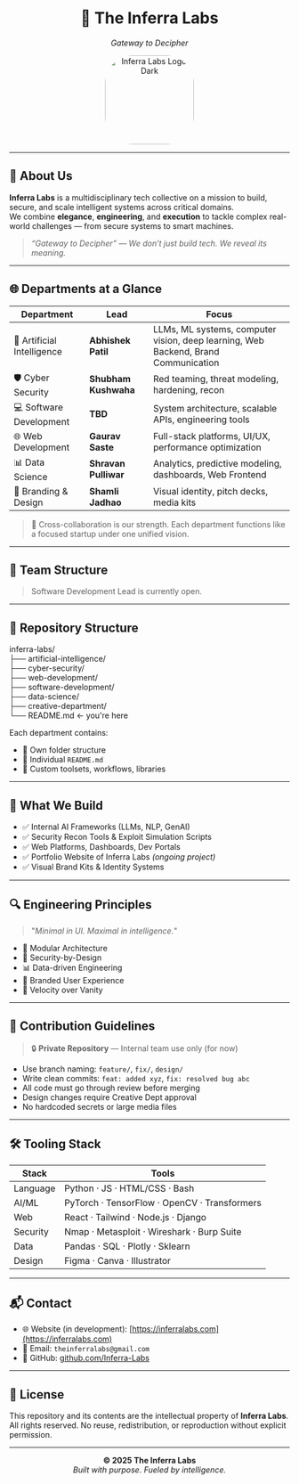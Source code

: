 <h1 align="center">🧠 The Inferra Labs</h1>
<p align="center"><em>Gateway to Decipher</em></p>

<p align="center">
  <img src="https://i.postimg.cc/WhmbpRff/inferra-dark.png" width="160" alt="Inferra Labs Logo Dark" style="border-radius: 50px;"/>
</p>

---

## 🧭 About Us

**Inferra Labs** is a multidisciplinary tech collective on a mission to build, secure, and scale intelligent systems across critical domains.  
We combine **elegance**, **engineering**, and **execution** to tackle complex real-world challenges — from secure systems to smart machines.

> _“Gateway to Decipher” — We don’t just build tech. We reveal its meaning._

---

## 🌐 Departments at a Glance

| Department              | Lead                          | Focus |
|-------------------------|-------------------------------|-------|
| 🤖 Artificial Intelligence | **Abhishek Patil**              | LLMs, ML systems, computer vision, deep learning, Web Backend, Brand Communication |
| 🛡️ Cyber Security          | **Shubham Kushwaha**            | Red teaming, threat modeling, hardening, recon |
| 💻 Software Development    | **TBD**                         | System architecture, scalable APIs, engineering tools |
| 🌐 Web Development         | **Gaurav Saste**                | Full-stack platforms, UI/UX, performance optimization |
| 📊 Data Science            | **Shravan Pulliwar**            | Analytics, predictive modeling, dashboards, Web Frontend |
| 🎨 Branding & Design       | **Shamli Jadhao**               | Visual identity, pitch decks, media kits |

> 🔁 Cross-collaboration is our strength. Each department functions like a focused startup under one unified vision.

---

## 🧠 Team Structure



> Software Development Lead is currently open.

---

## 🧱 Repository Structure

inferra-labs/ <br>
├── artificial-intelligence/ <br>
├── cyber-security/ <br>
├── web-development/ <br>
├── software-development/ <br>
├── data-science/ <br>
├── creative-department/ <br>
└── README.md ← you're here <br>


Each department contains:
- 📁 Own folder structure
- 📄 Individual `README.md`
- 🧰 Custom toolsets, workflows, libraries

---

## 🎯 What We Build

- ✅ Internal AI Frameworks (LLMs, NLP, GenAI)
- ✅ Security Recon Tools & Exploit Simulation Scripts
- ✅ Web Platforms, Dashboards, Dev Portals
- ✅ Portfolio Website of Inferra Labs *(ongoing project)*
- ✅ Visual Brand Kits & Identity Systems

---

## 🔍 Engineering Principles

> "_Minimal in UI. Maximal in intelligence._"

- 🧩 Modular Architecture  
- 🔐 Security-by-Design  
- 📊 Data-driven Engineering  
- 🎨 Branded User Experience  
- 🚀 Velocity over Vanity

---

## 🧾 Contribution Guidelines

> 🔒 **Private Repository** — Internal team use only (for now)

- Use branch naming: `feature/`, `fix/`, `design/`
- Write clean commits: `feat: added xyz`, `fix: resolved bug abc`
- All code must go through review before merging
- Design changes require Creative Dept approval
- No hardcoded secrets or large media files

---

## 🛠️ Tooling Stack

| Stack | Tools |
|-------|-------|
| Language | Python · JS · HTML/CSS · Bash |
| AI/ML | PyTorch · TensorFlow · OpenCV · Transformers |
| Web | React · Tailwind · Node.js · Django |
| Security | Nmap · Metasploit · Wireshark · Burp Suite |
| Data | Pandas · SQL · Plotly · Sklearn |
| Design | Figma · Canva · Illustrator |

---

## 📬 Contact

- 🌐 Website (in development): [https://inferralabs.com](https://inferralabs.com)
- 📧 Email: `theinferralabs@gmail.com`
- 🔗 GitHub: [github.com/Inferra-Labs](https://github.com/Inferra-Labs)

---

## 📄 License

This repository and its contents are the intellectual property of **Inferra Labs**.  
All rights reserved. No reuse, redistribution, or reproduction without explicit permission.

---



<p align="center">
  <strong>© 2025 The Inferra Labs</strong><br>
  <em>Built with purpose. Fueled by intelligence.</em>
</p>

